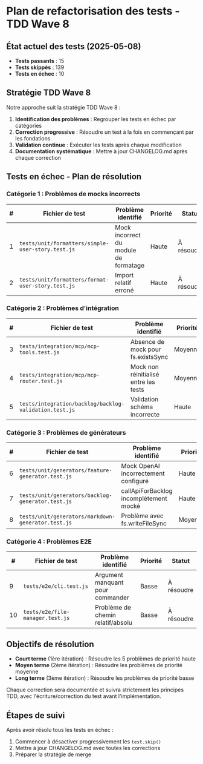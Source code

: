 # Plan de refactorisation des tests - TDD Wave 8

## État actuel des tests (2025-05-08)

- **Tests passants** : 15
- **Tests skippés** : 139
- **Tests en échec** : 10

## Stratégie TDD Wave 8

Notre approche suit la stratégie TDD Wave 8 :

1. **Identification des problèmes** : Regrouper les tests en échec par catégories
2. **Correction progressive** : Résoudre un test à la fois en commençant par les fondations
3. **Validation continue** : Exécuter les tests après chaque modification
4. **Documentation systématique** : Mettre à jour CHANGELOG.md après chaque correction

## Tests en échec - Plan de résolution

### Catégorie 1 : Problèmes de mocks incorrects

| # | Fichier de test | Problème identifié | Priorité | Statut |
|---|----------------|-------------------|----------|--------|
| 1 | `tests/unit/formatters/simple-user-story.test.js` | Mock incorrect du module de formatage | Haute | À résoudre |
| 2 | `tests/unit/formatters/format-user-story.test.js` | Import relatif erroné | Haute | À résoudre |

### Catégorie 2 : Problèmes d'intégration

| # | Fichier de test | Problème identifié | Priorité | Statut |
|---|----------------|-------------------|----------|--------|
| 3 | `tests/integration/mcp/mcp-tools.test.js` | Absence de mock pour fs.existsSync | Moyenne | À résoudre |
| 4 | `tests/integration/mcp/mcp-router.test.js` | Mock non réinitialisé entre les tests | Moyenne | À résoudre |
| 5 | `tests/integration/backlog/backlog-validation.test.js` | Validation schéma incorrecte | Haute | À résoudre |

### Catégorie 3 : Problèmes de générateurs

| # | Fichier de test | Problème identifié | Priorité | Statut |
|---|----------------|-------------------|----------|--------|
| 6 | `tests/unit/generators/feature-generator.test.js` | Mock OpenAI incorrectement configuré | Haute | À résoudre |
| 7 | `tests/unit/generators/backlog-generator.test.js` | callApiForBacklog incomplètement mocké | Haute | À résoudre |
| 8 | `tests/unit/generators/markdown-generator.test.js` | Problème avec fs.writeFileSync | Moyenne | À résoudre |

### Catégorie 4 : Problèmes E2E

| # | Fichier de test | Problème identifié | Priorité | Statut |
|---|----------------|-------------------|----------|--------|
| 9 | `tests/e2e/cli.test.js` | Argument manquant pour commander | Basse | À résoudre |
| 10 | `tests/e2e/file-manager.test.js` | Problème de chemin relatif/absolu | Basse | À résoudre |

## Objectifs de résolution

- **Court terme** (1ère itération) : Résoudre les 5 problèmes de priorité haute
- **Moyen terme** (2ème itération) : Résoudre les problèmes de priorité moyenne
- **Long terme** (3ème itération) : Résoudre les problèmes de priorité basse

Chaque correction sera documentée et suivra strictement les principes TDD, avec l'écriture/correction du test avant l'implémentation.

## Étapes de suivi

Après avoir résolu tous les tests en échec :
1. Commencer à désactiver progressivement les `test.skip()`
2. Mettre à jour CHANGELOG.md avec toutes les corrections
3. Préparer la stratégie de merge
